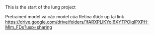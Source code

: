 This is the start of the lung project

Pretrained model và các model của Retina được up tại link
https://drive.google.com/drive/folders/1fARXPLlKYoI6XYTPOiqIPXPH-Mlm_FDs?usp=sharing

